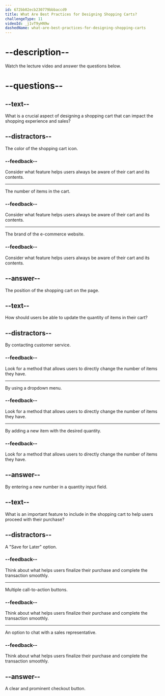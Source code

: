 ```yaml
---
id: 672bb02ecb230779bbbaccd9
title: What Are Best Practices for Designing Shopping Carts?
challengeType: 11
videoId: _j1vT9yHN9w
dashedName: what-are-best-practices-for-designing-shopping-carts
---
```


# --description--

Watch the lecture video and answer the questions below.

# --questions--

## --text--

What is a crucial aspect of designing a shopping cart that can impact the shopping experience and sales?

## --distractors--

The color of the shopping cart icon.

### --feedback--

Consider what feature helps users always be aware of their cart and its contents.

---

The number of items in the cart.

### --feedback--

Consider what feature helps users always be aware of their cart and its contents.

---

The brand of the e-commerce website.

### --feedback--

Consider what feature helps users always be aware of their cart and its contents.

## --answer--

The position of the shopping cart on the page.

## --text--

How should users be able to update the quantity of items in their cart?

## --distractors--

By contacting customer service.

### --feedback--

Look for a method that allows users to directly change the number of items they have.

---

By using a dropdown menu.

### --feedback--

Look for a method that allows users to directly change the number of items they have.

---

By adding a new item with the desired quantity.

### --feedback--

Look for a method that allows users to directly change the number of items they have.

## --answer--

By entering a new number in a quantity input field.

## --text--

What is an important feature to include in the shopping cart to help users proceed with their purchase?

## --distractors--

A "Save for Later" option.

### --feedback--

Think about what helps users finalize their purchase and complete the transaction smoothly.

---

Multiple call-to-action buttons.

### --feedback--

Think about what helps users finalize their purchase and complete the transaction smoothly.

---

An option to chat with a sales representative.

### --feedback--

Think about what helps users finalize their purchase and complete the transaction smoothly.

## --answer--

A clear and prominent checkout button.


